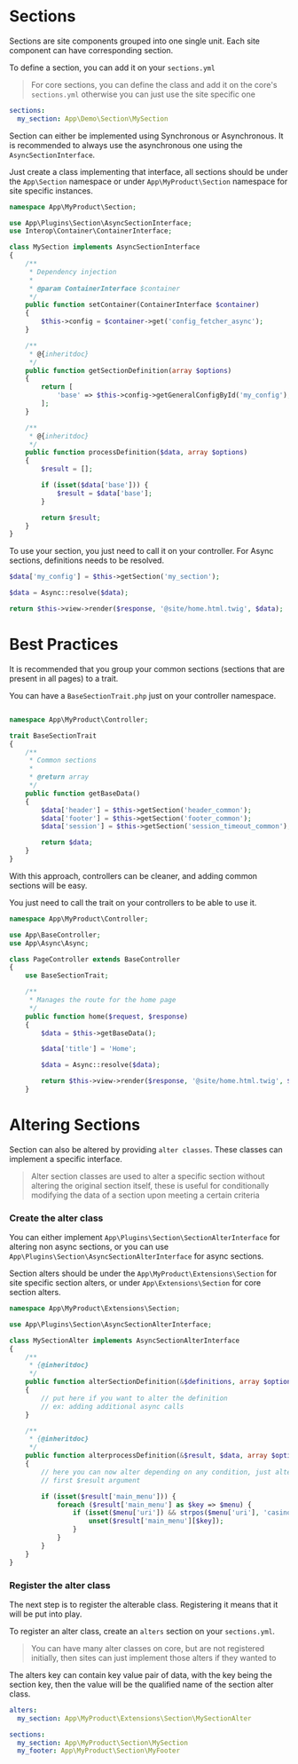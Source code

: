 # Sections

Sections are site components grouped into one single unit. Each site component
can have corresponding section.

To define a section, you can add it on your `sections.yml`

> For core sections, you can define the class and add it on the core's `sections.yml`
> otherwise you can just use the site specific one

```yaml
sections:
  my_section: App\Demo\Section\MySection
```

Section can either be implemented using Synchronous or Asynchronous. It is recommended
to always use the asynchronous one using the `AsyncSectionInterface`.

Just create a class implementing that interface, all sections should be under the
`App\Section` namespace or under `App\MyProduct\Section` namespace for site specific
instances.

```php
namespace App\MyProduct\Section;

use App\Plugins\Section\AsyncSectionInterface;
use Interop\Container\ContainerInterface;

class MySection implements AsyncSectionInterface
{
    /**
     * Dependency injection
     *
     * @param ContainerInterface $container
     */
    public function setContainer(ContainerInterface $container)
    {
        $this->config = $container->get('config_fetcher_async');
    }

    /**
     * @{inheritdoc}
     */
    public function getSectionDefinition(array $options)
    {
        return [
            'base' => $this->config->getGeneralConfigById('my_config'),
        ];
    }

    /**
     * @{inheritdoc}
     */
    public function processDefinition($data, array $options)
    {
        $result = [];

        if (isset($data['base'])) {
            $result = $data['base'];
        }

        return $result;
    }
}
```

To use your section, you just need to call it on your controller. For Async sections,
definitions needs to be resolved.

```php
$data['my_config'] = $this->getSection('my_section');

$data = Async::resolve($data);

return $this->view->render($response, '@site/home.html.twig', $data);
```

# Best Practices

It is recommended that you group your common sections (sections that are present in
all pages) to a trait.

You can have a `BaseSectionTrait.php` just on your controller namespace.

```php

namespace App\MyProduct\Controller;

trait BaseSectionTrait
{
    /**
     * Common sections
     *
     * @return array
     */
    public function getBaseData()
    {
        $data['header'] = $this->getSection('header_common');
        $data['footer'] = $this->getSection('footer_common');
        $data['session'] = $this->getSection('session_timeout_common');

        return $data;
    }
}
```

With this approach, controllers can be cleaner, and adding common sections will be
easy.

You just need to call the trait on your controllers to be able to use it.

```php
namespace App\MyProduct\Controller;

use App\BaseController;
use App\Async\Async;

class PageController extends BaseController
{
    use BaseSectionTrait;

    /**
     * Manages the route for the home page
     */
    public function home($request, $response)
    {
        $data = $this->getBaseData();

        $data['title'] = 'Home';

        $data = Async::resolve($data);

        return $this->view->render($response, '@site/home.html.twig', $data);
    }
```

# Altering Sections

Section can also be altered by providing `alter classes`. These classes can implement
a specific interface.

> Alter section classes are used to alter a specific section without altering
> the original section itself, these is useful for conditionally modifying
> the data of a section upon meeting a certain criteria

### Create the alter class

You can either implement `App\Plugins\Section\SectionAlterInterface` for altering
non async sections, or you can use `App\Plugins\Section\AsyncSectionAlterInterface`
for async sections.

Section alters should be under the `App\MyProduct\Extensions\Section` for site specific
section alters, or under `App\Extensions\Section` for core section alters.

```php
namespace App\MyProduct\Extensions\Section;

use App\Plugins\Section\AsyncSectionAlterInterface;

class MySectionAlter implements AsyncSectionAlterInterface
{
    /**
     * {@inheritdoc}
     */
    public function alterSectionDefinition(&$definitions, array $options)
    {
        // put here if you want to alter the definition
        // ex: adding additional async calls
    }

    /**
     * {@inheritdoc}
     */
    public function alterprocessDefinition(&$result, $data, array $options)
    {
        // here you can now alter depending on any condition, just alter the
        // first $result argument

        if (isset($result['main_menu'])) {
            foreach ($result['main_menu'] as $key => $menu) {
                if (isset($menu['uri']) && strpos($menu['uri'], 'casino') !== false) {
                    unset($result['main_menu'][$key]);
                }
            }
        }
    }
}
```

### Register the alter class

The next step is to register the alterable class. Registering it means that it
will be put into play.

To register an alter class, create an `alters` section on your `sections.yml`.

> You can have many alter classes on core, but are not registered initially, then
> sites can just implement those alters if they wanted to

The alters key can contain key value pair of data, with the key being the section
key, then the value will be the qualified name of the section alter class.

```yaml
alters:
  my_section: App\MyProduct\Extensions\Section\MySectionAlter

sections:
  my_section: App\MyProduct\Section\MySection
  my_footer: App\MyProduct\Section\MyFooter
```
